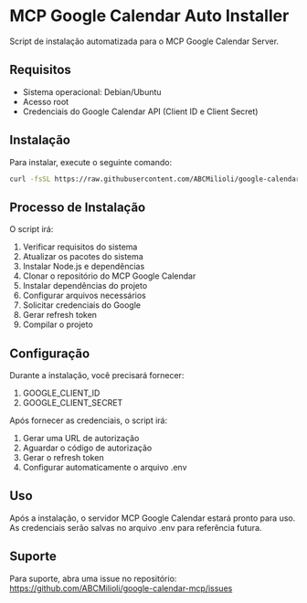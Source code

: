 # MCP Google Calendar Auto Installer

Script de instalação automatizada para o MCP Google Calendar Server.

## Requisitos

- Sistema operacional: Debian/Ubuntu
- Acesso root
- Credenciais do Google Calendar API (Client ID e Client Secret)

## Instalação

Para instalar, execute o seguinte comando:

```bash
curl -fsSL https://raw.githubusercontent.com/ABCMilioli/google-calendar-mcp/master/setup.sh | sudo bash
```

## Processo de Instalação

O script irá:

1. Verificar requisitos do sistema
2. Atualizar os pacotes do sistema
3. Instalar Node.js e dependências
4. Clonar o repositório do MCP Google Calendar
5. Instalar dependências do projeto
6. Configurar arquivos necessários
7. Solicitar credenciais do Google
8. Gerar refresh token
9. Compilar o projeto

## Configuração

Durante a instalação, você precisará fornecer:

1. GOOGLE_CLIENT_ID
2. GOOGLE_CLIENT_SECRET

Após fornecer as credenciais, o script irá:
1. Gerar uma URL de autorização
2. Aguardar o código de autorização
3. Gerar o refresh token
4. Configurar automaticamente o arquivo .env

## Uso

Após a instalação, o servidor MCP Google Calendar estará pronto para uso. As credenciais serão salvas no arquivo .env para referência futura.

## Suporte

Para suporte, abra uma issue no repositório: https://github.com/ABCMilioli/google-calendar-mcp/issues 